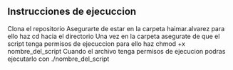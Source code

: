 ## Instrucciones de ejecuccion
Clona el repositorio
Asegurarte de estar en la carpeta haimar.alvarez para ello haz cd hacia el directorio
Una vez en la carpeta asegurate de que el script tenga permisos de ejecuccion para ello haz chmod +x nombre_del_script
Cuando el archivo tenga permisos de ejecucion podras ejecutarlo con ./nombre_del_script

